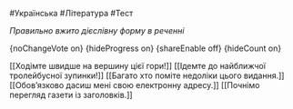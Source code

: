 #Українська #Література #Тест

*Правильно вжито дієслівну форму в реченні*

{noChangeVote on}
{hideProgress on}
{shareEnable off}
{hideCount on}

[[Ходімте швидше на вершину цієї гори!]]
[[Ідемте до найближчої тролейбусної зупинки!]]
[[Багато хто поміте недоліки цього видання.]]
[[Обов’язково дасиш мені свою електронну адресу.]]
[[Почнімо перегляд газети із заголовків.]]
